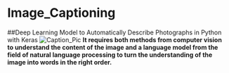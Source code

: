 # Image_Captioning
##Deep Learning Model to Automatically Describe Photographs in Python with Keras
![Caption_Pic](Caption.jpg)
**It requires both methods from computer vision to understand the content of the image and a language model from the field of natural language processing 
to turn the understanding of the image into words in the right order.**

